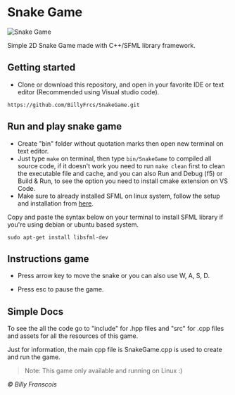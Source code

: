# Snake Game

![Snake Game](https://github.com/BillyFrcs/SnakeGame/blob/master/assets/example/SnakeGameSample.png)

Simple 2D Snake Game made with C++/SFML library framework.

## Getting started

- Clone or download this repository, and open in your favorite IDE or text editor (Recommended using Visual studio code).

```
https://github.com/BillyFrcs/SnakeGame.git
```

## Run and play snake game

- Create "bin" folder without quotation marks then open new terminal on text editor.
- Just type `make` on terminal, then type `bin/SnakeGame` to compiled all source code, if it doesn't work you need to run `make clean` first to clean the executable file and cache, and you can also Run and Debug (f5) or Build & Run, to see the option you need to install cmake extension on VS Code.
- Make sure to already installed SFML on linux system, follow the setup and installation from [here](https://www.sfml-dev.org/tutorials/2.5/start-linux.php).

Copy and paste the syntax below on your terminal to install SFML library if you're using debian or ubuntu based system.

```
sudo apt-get install libsfml-dev
```

## Instructions game

- Press arrow key to move the snake or you can also use W, A, S, D.

- Press esc to pause the game.

## Simple Docs

To see the all the code go to "include" for .hpp files and "src" for .cpp files and assets for all the resources of this game.

Just for information, the main cpp file is SnakeGame.cpp is used to create and run the game.

> Note: This game only available and running on Linux :)

<i>© Billy Franscois</i>
